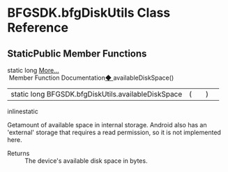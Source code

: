 # BFGSDK.bfgDiskUtils Class Reference

</div><divclass="contents"><tableclass="memberdecls"><trclass="heading"><td colspan="2"><h2 class="groupheader"><a id="pub-static-methods" name="pub-static-methods"></a> StaticPublic Member Functions</h2></td></tr><trclass="memitem:af0e78846a4941a818db2b629aa7eb24e"><td class="memItemLeft" align="right" valign="top">static long&#160;</td><td class="memItemRight" valign="bottom"><a class="el" href="#af0e78846a4941a818db2b629aa7eb24e">More...</a><br /></td></tr><trclass="separator:af0e78846a4941a818db2b629aa7eb24e"><td class="memSeparator" colspan="2">&#160;</td></tr></table><h2class="groupheader">Member Function Documentation</h2><aid="af0e78846a4941a818db2b629aa7eb24e" name="af0e78846a4941a818db2b629aa7eb24e"></a><h2class="memtitle"><span class="permalink"><a href="#af0e78846a4941a818db2b629aa7eb24e">&#9670;&nbsp;</a></span>availableDiskSpace()</h2><divclass="memitem"><divclass="memproto"><tableclass="mlabels"><tr><td class="mlabels-left"><table class="memname"><tr><td class="memname">static long BFGSDK.bfgDiskUtils.availableDiskSpace </td><td>(</td><td class="paramname"></td><td>)</td><td></td></tr></table></td><td class="mlabels-right"><spanclass="mlabels"><span class="mlabel">inline</span><span class="mlabel">static</span></span></td></tr></table></div><divclass="memdoc"><p>Getamount of available space in internal storage. Android also has an 'external' storage that requires a read permission, so it is not implemented here. </p><dlclass="section return"><dt>Returns</dt><dd>The device's available disk space in bytes.</dd></dl></div></div></div>  
